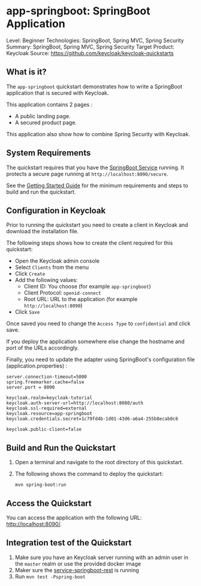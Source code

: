 app-springboot: SpringBoot Application
===================================================

Level: Beginner
Technologies: SpringBoot, Spring MVC, Spring Security
Summary: SpringBoot, Spring MVC, Spring Security
Target Product: <span>Keycloak</span>
Source: <https://github.com/keycloak/keycloak-quickstarts>


What is it?
-----------

The `app-springboot` quickstart demonstrates how to write a SpringBoot application that is secured with <span>Keycloak</span>.

This application contains 2 pages :

* A public landing page.
* A secured product page.

This application also show how to combine Spring Security with <span>Keycloak</span>.


System Requirements
-------------------

The quickstart requires that you have the [SpringBoot Service](../service-springboot-rest/README.md) running. It protects a secure page 
running at `http://localhost:8090/secure`. 

See the [Getting Started Guide](../docs/getting-started.md) for the minimum requirements and steps to build and run the quickstart.


Configuration in <span>Keycloak</span>
-----------------------

Prior to running the quickstart you need to create a client in <span>Keycloak</span> and download the installation file.

The following steps shows how to create the client required for this quickstart:

* Open the <span>Keycloak</span> admin console
* Select `Clients` from the menu
* Click `Create`
* Add the following values:
  * Client ID: You choose (for example `app-springboot`)
  * Client Protocol: `openid-connect`
  * Root URL: URL to the application (for example `http://localhost:8090`)
* Click `Save`

Once saved you need to change the `Access Type` to `confidential` and click save.


If you deploy the application somewhere else change the hostname and port of the URLs accordingly.

Finally, you need to update the adapter using SpringBoot's configuration file (application.properties) :

````
server.connection-timeout=5000
spring.freemarker.cache=false
server.port = 8090

keycloak.realm=keycloak-tutorial
keycloak.auth-server-url=http://localhost:8080/auth
keycloak.ssl-required=external
keycloak.resource=app-springboot
keycloak.credentials.secret=1c79fd4b-1d01-43d6-a6a4-255b8ecab0c6

keycloak.public-client=false
````



Build and Run the Quickstart
-------------------------------

1. Open a terminal and navigate to the root directory of this quickstart.

2. The following shows the command to deploy the quickstart:

   ````
   mvn spring-boot:run

   ````

Access the Quickstart
---------------------

You can access the application with the following URL: <http://localhost:8090/>.

Integration test of the Quickstart
----------------------------------

1. Make sure you have an <span>Keycloak</span> server running with an admin user in the `master` realm or use the provided docker image
2. Maker sure the [service-springboot-rest](../service-springboot-rest) is running
3. Run `mvn test -Pspring-boot`
